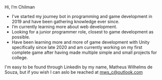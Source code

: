 Hi, I’m Chilman

* I've started my journey bot in programming and game development in 2019 and have been gathering knowledge ever since.
* I’m currently learning more about web development.
* Looking for a junior programmer role, closest to game development as possible.
* Have been learning more and more of game development with Unity specifically since late 2020 and am currently working on my first complete game after having made multiple simple and small projects for college.

I'm easy to be found through LinkedIn by my name, Matheus Wilhelms de Souza, but if you wish I can aslo be reached at mws_c@outlook.com
